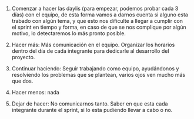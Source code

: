 1. Comenzar a hacer las daylis (para empezar, podemos probar cada 3 días) con el equipo, de esta forma vamos a darnos cuenta si alguno esta trabado con algún tema, y que esto nos dificulte a llegar a cumplir con el sprint en tiempo y forma, en caso de que se nos complique por algún motivo, lo detectaremos lo más pronto posible.

2. Hacer más: Más comunicación en el equipo. 
Organizar los horarios dentro del día de cada integrante para dedicarle al desarrollo del proyecto.

3. Continuar haciendo: Seguir trabajando como equipo, ayudándonos y resolviendo los problemas que se plantean, varios ojos ven mucho más que dos.

4. Hacer menos: nada

5. Dejar de hacer: No comunicarnos tanto. 
Saber en que esta cada integrante durante el sprint, si lo esta pudiendo llevar a cabo o no.